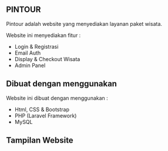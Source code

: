 ## PINTOUR

Pintour adalah website yang menyediakan layanan paket wisata.

Website ini menyediakan fitur :

- Login & Registrasi
- Email Auth
- Display & Checkout Wisata
- Admin Panel

## Dibuat dengan menggunakan

Website ini dibuat dengan menggunakan :

- Html, CSS & Bootstrap
- PHP (Laravel Framework)
- MySQL

## Tampilan Website